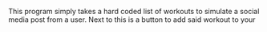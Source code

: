 This program simply takes a hard coded list of workouts to simulate a social media post from a user. Next to this is a button to add said workout to your 